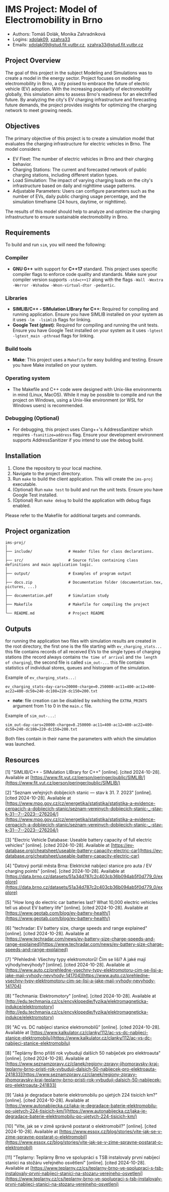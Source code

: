 # IMS Project: Model of Electromobility in Brno
- Authors: Tomáš Dolák, Monika Zahradníková
- Logins: [xdolak09](https://www.vut.cz/lide/tomas-dolak-247220), [xzahra33](https://www.vut.cz/lide/monika-zahradnikova-250462)
- Emails: <xdolak09@stud.fit.vutbr.cz>, <xzahra33@stud.fit.vutbr.cz>

## Project Overview
The goal of this project in the subject Modeling and Simulations was to create a model in the energy sector. Project focuses on modeling electromobility in Brno, a city poised to embrace the future of electric vehicle (EV) adoption. With the increasing popularity of electromobility globally, this simulation aims to assess Brno's readiness for an electrified future. By analyzing the city's EV charging infrastructure and forecasting future demands, the project provides insights for optimizing the charging network to meet growing needs.

## Objectives
The primary objective of this project is to create a simulation model that evaluates the charging infrastructure for electric vehicles in Brno. The model considers:

- EV Fleet: The number of electric vehicles in Brno and their charging behavior.
- Charging Stations: The current and forecasted network of public charging stations, including different station types.
- Load Simulation: The impact of varying charging loads on the city's infrastructure based on daily and nighttime usage patterns.
- Adjustable Parameters: Users can configure parameters such as the number of EVs, daily public charging usage percentage, and the simulation timeframe (24 hours, daytime, or nighttime).

The results of this model should help to analyze and optimize the charging infrastructure to ensure sustainable electromobility in Brno.

## Requirements
To build and run `sim`, you will need the following:

### Compiler
- **GNU G++** with support for **C++17** standard. This project uses specific compiler flags to enforce code quality and standards. Make sure your compiler version supports `-std=c++17` along with the flags `-Wall -Wextra -Werror -Wshadow -Wnon-virtual-dtor -pedantic`.

### Libraries
- **SIMLIB/C++ - SIMulation LIBrary for C++**: Required for compiling and running application. Ensure you have SIMLIB installed on your system as it uses `-lm  -lsimlib` flags for linking.
- **Google Test (gtest)**: Required for compiling and running the unit tests. Ensure you have Google Test installed on your system as it uses `-lgtest -lgtest_main -pthread` flags for linking.

### Build tools
- **Make**: This project uses a `Makefile` for easy building and testing. Ensure you have Make installed on your system.

### Operating system
- The Makefile and C++ code were designed with Unix-like environments in mind (Linux, MacOS). While it may be possible to compile and run the project on Windows, using a Unix-like environment (or WSL for Windows users) is recommended.

### Debugging (Optional)
- For debugging, this project uses Clang++'s AddressSanitizer which requires `-fsanitize=address` flag. Ensure your development environment supports AddressSanitizer if you intend to use the debug build.

## Installation
1. Clone the repository to your local machine.
2. Navigate to the project directory.
3. Run `make` to build the client application. This will create the `ims-proj` executable.
4. (Optional) Run `make test` to build and run the unit tests. Ensure you have Google Test installed.
5. (Optional) Run `make debug` to build the application with debug flags enabled.

Please refer to the Makefile for additional targets and commands.

## Project organization 
```
ims-proj/
│
├── include/                # Header files for class declarations.
│   
├── src/                    # Source files containing class definitions and main application logic.
│
├── output/                 # Examples of program output
│
├── docs.zip                # Documentation folder (documentation.tex, pictures, ...)
│
├── documentation.pdf       # Simulation study
│
├── Makefile                # Makefile for compiling the project
│
└── README.md               # Project README
```


## Outputs
for running the application two files with simulation results are created in the root directory, the first one is the file starting with `ev_charging_stats...` this file contains records of all received EVs to the single types of charging stations (the record always contains `the time of arrival` and `the length of charging`), the second file is called `sim_out-...` this file contains statistics of individual stores, queues and histogram of the simulation. 

Example of `ev_charging_stats...`:
```
ev_charging_stats-day-cars=20000-charge=0.250000-ac11=400-ac12=400-ac22=400-dc50=240-dc108=220-dc150=200.txt
```
- **note**: file creation can be disabled by switching the `EXTRA_PRINTS` argument from 1 to 0 in the `main.c` file.

Example of `sim_out-...`:
```
sim_out-day-cars=20000-charge=0.250000-ac11=400-ac12=400-ac22=400-dc50=240-dc108=220-dc150=200.txt
```
Both files contain in their name the parameters with which the simulation was launched.

## Resources
[1] "SIMLIB/C++ - SIMulation LIBrary for C++" [online]. [cited 2024-10-28]. Available at [https://www.fit.vut.cz/person/peringer/public/SIMLIB/](https://www.fit.vut.cz/person/peringer/public/SIMLIB/)

[2] "Seznam veřejných dobíjecích stanic — stav k 31. 7. 2023" [online]. [cited 2024-10-28]. Available at [https://www.mpo.gov.cz/cz/energetika/statistika/statistika-a-evidence-cerpacich-a-dobijecich-stanic/seznam-verejnych-dobijecich-stanic-_-stav-k-31--7--2023--276204/](https://www.mpo.gov.cz/cz/energetika/statistika/statistika-a-evidence-cerpacich-a-dobijecich-stanic/seznam-verejnych-dobijecich-stanic-_-stav-k-31--7--2023--276204/)

[3] "Electric Vehicle Database: Useable battery capacity of full electric vehicles" [online]. [cited 2024-10-28]. Available at [https://ev-database.org/cheatsheet/useable-battery-capacity-electric-car](https://ev-database.org/cheatsheet/useable-battery-capacity-electric-car)

[4] "Datový portál města Brna: Elektrické nabíjecí stanice pro auta / EV charging points" [online]. [cited 2024-10-28]. Available at [https://data.brno.cz/datasets/51a34d787c2c403cb36b094ab5f0d779_0/explore](https://data.brno.cz/datasets/51a34d787c2c403cb36b094ab5f0d779_0/explore)

[5] "How long do electric car batteries last? What 10,000 electric vehicles tell us about EV battery life" [online]. [cited 2024-10-28]. Available at [https://www.geotab.com/blog/ev-battery-health/](https://www.geotab.com/blog/ev-battery-health/)

[6] "techradar: EV battery size, charge speeds and range explained" [online]. [cited 2024-10-28]. Available at [https://www.techradar.com/news/ev-battery-size-charge-speeds-and-range-explained](https://www.techradar.com/news/ev-battery-size-charge-speeds-and-range-explained)

[7] "Přehledně: Všechny typy elektromotorů! Čím se liší? A jaké mají výhody/nevýhody? [online]. [cited 2024-10-28]. Available at [https://www.auto.cz/prehledne-vsechny-typy-elektromotoru-cim-se-lisi-a-jake-maji-vyhody-nevyhody-141704](https://www.auto.cz/prehledne-vsechny-typy-elektromotoru-cim-se-lisi-a-jake-maji-vyhody-nevyhody-141704)

[8] "Techmania: Elektromotory" [online]. [cited 2024-10-28]. Available at [http://edu.techmania.cz/cs/encyklopedie/fyzika/elektromagneticka-indukce/elektromotory](http://edu.techmania.cz/cs/encyklopedie/fyzika/elektromagneticka-indukce/elektromotory) 

[9] "AC vs. DC nabíjecí stanice elektromobilů" [online]. [cited 2024-10-28]. Available at [https://www.kalkulator.cz/clanky/112/ac-vs-dc-nabijeci-stanice-elektromobilu](https://www.kalkulator.cz/clanky/112/ac-vs-dc-nabijeci-stanice-elektromobilu)

[8] "Teplárny Brno příští rok vybudují dalších 50 nabíječek pro elektroauta" [online]. [cited 2024-10-28]. Available at [https://www.seznamzpravy.cz/clanek/regiony-zpravy-jihomoravsky-kraj-teplarny-brno-pristi-rok-vybuduji-dalsich-50-nabijecek-pro-elektroauta-241833](https://www.seznamzpravy.cz/clanek/regiony-zpravy-jihomoravsky-kraj-teplarny-brno-pristi-rok-vybuduji-dalsich-50-nabijecek-pro-elektroauta-241833)

[9] "Jaká je degradace baterie elektromobilu po ujetých 224 tisících km?" [online]. [cited 2024-10-28]. Available at [https://www.autonabijecka.cz/jaka-je-degradace-baterie-elektromobilu-po-ujetych-224-tisicich-km/](https://www.autonabijecka.cz/jaka-je-degradace-baterie-elektromobilu-po-ujetych-224-tisicich-km/)

[10] "Víte, jak se v zimě správně postarat o elektromobil?" [online]. [cited 2024-10-28]. Available at [https://www.essox.cz/blog/stories/vite-jak-se-v-zime-spravne-postarat-o-elektromobil](https://www.essox.cz/blog/stories/vite-jak-se-v-zime-spravne-postarat-o-elektromobil)

[11] "Teplarny: Teplárny Brno ve spolupráci s TSB instalovaly první nabíjecí stanici na stožáru veřejného osvětlení" [online]. [cited 2024-10-28]. Available at [https://www.teplarny.cz/cs/teplarny-brno-ve-spolupraci-s-tsb-instalovaly-prvni-nabijeci-stanici-na-stozaru-verejneho-osvetleni](https://www.teplarny.cz/cs/teplarny-brno-ve-spolupraci-s-tsb-instalovaly-prvni-nabijeci-stanici-na-stozaru-verejneho-osvetleni)
